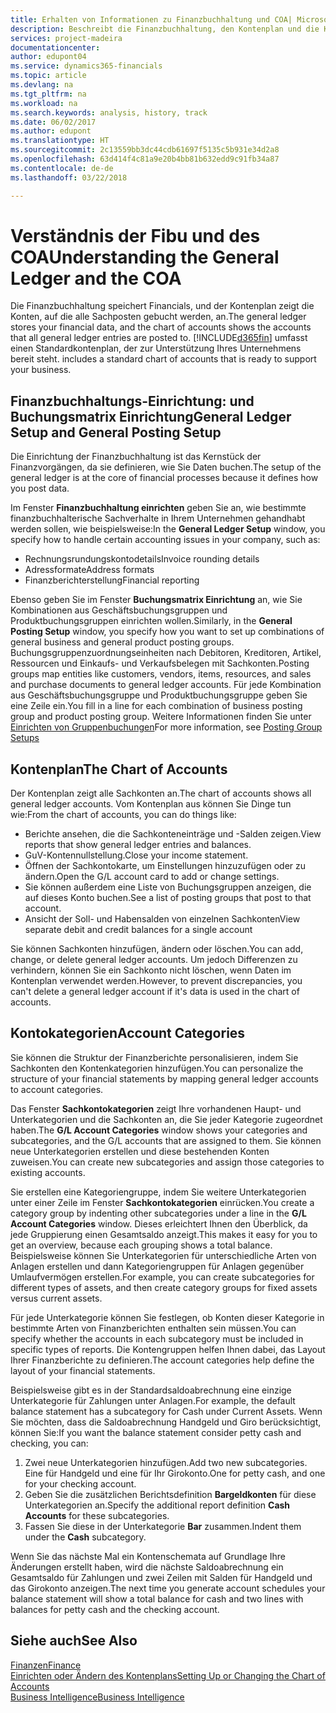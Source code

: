 ```yaml
---
title: Erhalten von Informationen zu Finanzbuchhaltung und COA| Microsoft Docs
description: Beschreibt die Finanzbuchhaltung, den Kontenplan und die Kontokategorien.
services: project-madeira
documentationcenter: 
author: edupont04
ms.service: dynamics365-financials
ms.topic: article
ms.devlang: na
ms.tgt_pltfrm: na
ms.workload: na
ms.search.keywords: analysis, history, track
ms.date: 06/02/2017
ms.author: edupont
ms.translationtype: HT
ms.sourcegitcommit: 2c13559bb3dc44cdb61697f5135c5b931e34d2a8
ms.openlocfilehash: 63d414f4c81a9e20b4bb81b632edd9c91fb34a87
ms.contentlocale: de-de
ms.lasthandoff: 03/22/2018

---
```

# <a name="understanding-the-general-ledger-and-the-coa"></a><span data-ttu-id="71879-103">Verständnis der Fibu und des COA</span><span class="sxs-lookup"><span data-stu-id="71879-103">Understanding the General Ledger and the COA</span></span>
<span data-ttu-id="71879-104">Die Finanzbuchhaltung speichert Financials, und der Kontenplan zeigt die Konten, auf die alle Sachposten gebucht werden, an.</span><span class="sxs-lookup"><span data-stu-id="71879-104">The general ledger stores your financial data, and the chart of accounts shows the accounts that all general ledger entries are posted to.</span></span> [!INCLUDE[d365fin](includes/d365fin_md.md)]<span data-ttu-id="71879-105"> umfasst einen Standardkontenplan, der zur Unterstützung Ihres Unternehmens bereit steht.</span><span class="sxs-lookup"><span data-stu-id="71879-105"> includes a standard chart of accounts that is ready to support your business.</span></span>

## <a name="general-ledger-setup-and-general-posting-setup"></a><span data-ttu-id="71879-106">Finanzbuchhaltungs-Einrichtung: und Buchungsmatrix Einrichtung</span><span class="sxs-lookup"><span data-stu-id="71879-106">General Ledger Setup and General Posting Setup</span></span>
<span data-ttu-id="71879-107">Die Einrichtung der Finanzbuchhaltung ist das Kernstück der Finanzvorgängen, da sie definieren, wie Sie Daten buchen.</span><span class="sxs-lookup"><span data-stu-id="71879-107">The setup of the general ledger is at the core of financial processes because it defines how you post data.</span></span>  

<span data-ttu-id="71879-108">Im Fenster **Finanzbuchhaltung einrichten** geben Sie an, wie bestimmte finanzbuchhalterische Sachverhalte in Ihrem Unternehmen gehandhabt werden sollen, wie beispielsweise:</span><span class="sxs-lookup"><span data-stu-id="71879-108">In the **General Ledger Setup** window, you specify how to handle certain accounting issues in your company, such as:</span></span>  

* <span data-ttu-id="71879-109">Rechnungsrundungskontodetails</span><span class="sxs-lookup"><span data-stu-id="71879-109">Invoice rounding details</span></span>  
* <span data-ttu-id="71879-110">Adressformate</span><span class="sxs-lookup"><span data-stu-id="71879-110">Address formats</span></span>  
* <span data-ttu-id="71879-111">Finanzberichterstellung</span><span class="sxs-lookup"><span data-stu-id="71879-111">Financial reporting</span></span>  

<span data-ttu-id="71879-112">Ebenso geben Sie im Fenster **Buchungsmatrix Einrichtung** an, wie Sie Kombinationen aus Geschäftsbuchungsgruppen und Produktbuchungsgruppen einrichten wollen.</span><span class="sxs-lookup"><span data-stu-id="71879-112">Similarly, in the **General Posting Setup** window, you specify how you want to set up combinations of general business and general product posting groups.</span></span> <span data-ttu-id="71879-113">Buchungsgruppenzuordnungseinheiten nach Debitoren, Kreditoren, Artikel, Ressourcen und Einkaufs- und Verkaufsbelegen mit Sachkonten.</span><span class="sxs-lookup"><span data-stu-id="71879-113">Posting groups map entities like customers, vendors, items, resources, and sales and purchase documents to general ledger accounts.</span></span> <span data-ttu-id="71879-114">Für jede Kombination aus Geschäftsbuchungsgruppe und Produktbuchungsgruppe geben Sie eine Zeile ein.</span><span class="sxs-lookup"><span data-stu-id="71879-114">You fill in a line for each combination of business posting group and product posting group.</span></span> <span data-ttu-id="71879-115">Weitere Informationen finden Sie unter [Einrichten von Gruppenbuchungen](finance-posting-groups.md)</span><span class="sxs-lookup"><span data-stu-id="71879-115">For more information, see [Posting Group Setups](finance-posting-groups.md)</span></span>  

## <a name="the-chart-of-accounts"></a><span data-ttu-id="71879-116">Kontenplan</span><span class="sxs-lookup"><span data-stu-id="71879-116">The Chart of Accounts</span></span>
<span data-ttu-id="71879-117">Der Kontenplan zeigt alle Sachkonten an.</span><span class="sxs-lookup"><span data-stu-id="71879-117">The chart of accounts shows all general ledger accounts.</span></span> <span data-ttu-id="71879-118">Vom Kontenplan aus können Sie Dinge tun wie:</span><span class="sxs-lookup"><span data-stu-id="71879-118">From the chart of accounts, you can do things like:</span></span>  

* <span data-ttu-id="71879-119">Berichte ansehen, die die Sachkonteneinträge und -Salden zeigen.</span><span class="sxs-lookup"><span data-stu-id="71879-119">View reports that show general ledger entries and balances.</span></span>  
* <span data-ttu-id="71879-120">GuV-Kontennullstellung.</span><span class="sxs-lookup"><span data-stu-id="71879-120">Close your income statement.</span></span>  
* <span data-ttu-id="71879-121">Öffnen der Sachkontokarte, um Einstellungen hinzuzufügen oder zu ändern.</span><span class="sxs-lookup"><span data-stu-id="71879-121">Open the G/L account card to add or change settings.</span></span>  
* <span data-ttu-id="71879-122">Sie können außerdem eine Liste von Buchungsgruppen anzeigen, die auf dieses Konto buchen.</span><span class="sxs-lookup"><span data-stu-id="71879-122">See a list of posting groups that post to that account.</span></span>
* <span data-ttu-id="71879-123">Ansicht der Soll- und Habensalden von einzelnen Sachkonten</span><span class="sxs-lookup"><span data-stu-id="71879-123">View separate debit and credit balances for a single account</span></span>  

<span data-ttu-id="71879-124">Sie können Sachkonten hinzufügen, ändern oder löschen.</span><span class="sxs-lookup"><span data-stu-id="71879-124">You can add, change, or delete general ledger accounts.</span></span> <span data-ttu-id="71879-125">Um jedoch Differenzen zu verhindern, können Sie ein Sachkonto nicht löschen, wenn Daten im Kontenplan verwendet werden.</span><span class="sxs-lookup"><span data-stu-id="71879-125">However, to prevent discrepancies, you can't delete a general ledger account if it's data is used in the chart of accounts.</span></span>  

## <a name="account-categories"></a><span data-ttu-id="71879-126">Kontokategorien</span><span class="sxs-lookup"><span data-stu-id="71879-126">Account Categories</span></span>
<span data-ttu-id="71879-127">Sie können die Struktur der Finanzberichte personalisieren, indem Sie Sachkonten den Kontenkategorien hinzufügen.</span><span class="sxs-lookup"><span data-stu-id="71879-127">You can personalize the structure of your financial statements by mapping general ledger accounts to account categories.</span></span>  

<span data-ttu-id="71879-128">Das Fenster **Sachkontokategorien** zeigt Ihre vorhandenen Haupt- und Unterkategorien und die Sachkonten an, die Sie jeder Kategorie zugeordnet haben.</span><span class="sxs-lookup"><span data-stu-id="71879-128">The **G/L Account Categories** window shows your categories and subcategories, and the G/L accounts that are assigned to them.</span></span> <span data-ttu-id="71879-129">Sie können neue Unterkategorien erstellen und diese bestehenden Konten zuweisen.</span><span class="sxs-lookup"><span data-stu-id="71879-129">You can create new subcategories and assign those categories to existing accounts.</span></span>  

<span data-ttu-id="71879-130">Sie erstellen eine Kategoriengruppe, indem Sie weitere Unterkategorien unter einer Zeile im Fenster **Sachkontokategorien** einrücken.</span><span class="sxs-lookup"><span data-stu-id="71879-130">You create a category group by indenting other subcategories under a line in the **G/L Account Categories** window.</span></span> <span data-ttu-id="71879-131">Dieses erleichtert Ihnen den Überblick, da jede Gruppierung einen Gesamtsaldo anzeigt.</span><span class="sxs-lookup"><span data-stu-id="71879-131">This makes it easy for you to get an overview, because each grouping shows a total balance.</span></span> <span data-ttu-id="71879-132">Beispielsweise können Sie Unterkategorien für unterschiedliche Arten von Anlagen erstellen und dann Kategoriengruppen für Anlagen gegenüber Umlaufvermögen erstellen.</span><span class="sxs-lookup"><span data-stu-id="71879-132">For example, you can create subcategories for different types of assets, and then create category groups for fixed assets versus current assets.</span></span>  

<span data-ttu-id="71879-133">Für jede Unterkategorie können Sie festlegen, ob Konten dieser Kategorie in bestimmte Arten von Finanzberichten enthalten sein müssen.</span><span class="sxs-lookup"><span data-stu-id="71879-133">You can specify whether the accounts in each subcategory must be included in specific types of reports.</span></span> <span data-ttu-id="71879-134">Die Kontengruppen helfen Ihnen dabei, das Layout Ihrer Finanzberichte zu definieren.</span><span class="sxs-lookup"><span data-stu-id="71879-134">The account categories help define the layout of your financial statements.</span></span>  

<span data-ttu-id="71879-135">Beispielsweise gibt es in der Standardsaldoabrechnung eine einzige Unterkategorie für Zahlungen unter Anlagen.</span><span class="sxs-lookup"><span data-stu-id="71879-135">For example, the default balance statement has a subcategory for Cash under Current Assets.</span></span> <span data-ttu-id="71879-136">Wenn Sie möchten, dass die Saldoabrechnung Handgeld und Giro berücksichtigt, können Sie:</span><span class="sxs-lookup"><span data-stu-id="71879-136">If you want the balance statement consider petty cash and checking, you can:</span></span>  

1. <span data-ttu-id="71879-137">Zwei neue Unterkategorien hinzufügen.</span><span class="sxs-lookup"><span data-stu-id="71879-137">Add two new subcategories.</span></span> <span data-ttu-id="71879-138">Eine für Handgeld und eine für Ihr Girokonto.</span><span class="sxs-lookup"><span data-stu-id="71879-138">One for petty cash, and one for your checking account.</span></span>  
2. <span data-ttu-id="71879-139">Geben Sie die zusätzlichen Berichtsdefinition **Bargeldkonten** für diese Unterkategorien an.</span><span class="sxs-lookup"><span data-stu-id="71879-139">Specify the additional report definition **Cash Accounts** for these subcategories.</span></span>  
3. <span data-ttu-id="71879-140">Fassen Sie diese in der Unterkategorie **Bar** zusammen.</span><span class="sxs-lookup"><span data-stu-id="71879-140">Indent them under the **Cash** subcategory.</span></span>  

<span data-ttu-id="71879-141">Wenn Sie das nächste Mal ein Kontenschemata auf Grundlage Ihre Änderungen erstellt haben, wird die nächste Saldoabrechnung ein Gesamtsaldo für Zahlungen und zwei Zeilen mit Salden für Handgeld und das Girokonto anzeigen.</span><span class="sxs-lookup"><span data-stu-id="71879-141">The next time you generate account schedules your balance statement will show a total balance for cash and two lines with balances for petty cash and the checking account.</span></span>  

## <a name="see-also"></a><span data-ttu-id="71879-142">Siehe auch</span><span class="sxs-lookup"><span data-stu-id="71879-142">See Also</span></span>
[<span data-ttu-id="71879-143">Finanzen</span><span class="sxs-lookup"><span data-stu-id="71879-143">Finance</span></span>](finance.md)  
[<span data-ttu-id="71879-144">Einrichten oder Ändern des Kontenplans</span><span class="sxs-lookup"><span data-stu-id="71879-144">Setting Up or Changing the Chart of Accounts</span></span>](finance-setup-chart-accounts.md)  
[<span data-ttu-id="71879-145">Business Intelligence</span><span class="sxs-lookup"><span data-stu-id="71879-145">Business Intelligence</span></span>](bi.md)  

